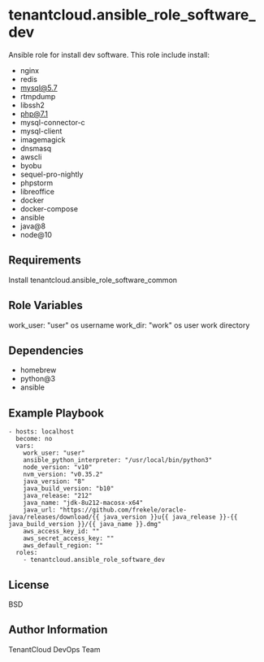 tenantcloud.ansible_role_software_dev
=========

Ansible role for install dev software. This role include install:

  - nginx
  - redis
  - mysql@5.7
  - rtmpdump
  - libssh2
  - php@7.1
  - mysql-connector-c
  - mysql-client
  - imagemagick
  - dnsmasq
  - awscli
  - byobu
  - sequel-pro-nightly
  - phpstorm
  - libreoffice
  - docker
  - docker-compose
  - ansible
  - java@8
  - node@10

Requirements
------------

Install tenantcloud.ansible_role_software_common

Role Variables
--------------

work_user: "user" os username
work_dir: "work" os user work directory

Dependencies
------------

  - homebrew
  - python@3
  - ansible

Example Playbook
----------------

    - hosts: localhost
      become: no
      vars:
        work_user: "user"
        ansible_python_interpreter: "/usr/local/bin/python3"
        node_version: "v10"
        nvm_version: "v0.35.2"
        java_version: "8"
        java_build_version: "b10"
        java_release: "212"
        java_name: "jdk-8u212-macosx-x64"
        java_url: "https://github.com/frekele/oracle-java/releases/download/{{ java_version }}u{{ java_release }}-{{ java_build_version }}/{{ java_name }}.dmg"
        aws_access_key_id: ""
        aws_secret_access_key: ""
        aws_default_region: ""
      roles:
        - tenantcloud.ansible_role_software_dev

License
-------

BSD

Author Information
------------------

TenantCloud DevOps Team
